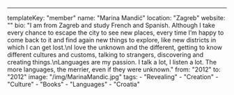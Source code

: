 ---
  templateKey: "member"
  name: "Marina Mandić"
  location: "Zagreb"
  website: ""
  bio: "I am from Zagreb and study French and Spanish. Although I take every chance to escape the city to see new places, every time I’m happy to come back to it and find again new things to explore, like new districts in which I can get lost.\nI love the unknown and the different, getting to know different cultures and customs, talking to strangers, discovering and creating things.\nLanguages are my passion. I talk a lot, I listen a lot. The more languages, the merrier, even if they were unknown."
  from: "2012"
  to: "2012"
  image: "/img/MarinaMandic.jpg"
  tags: 
    - "Revealing"
    - "Creation"
    - "Culture"
    - "Books"
    - "Languages"
    - "Croatia"
